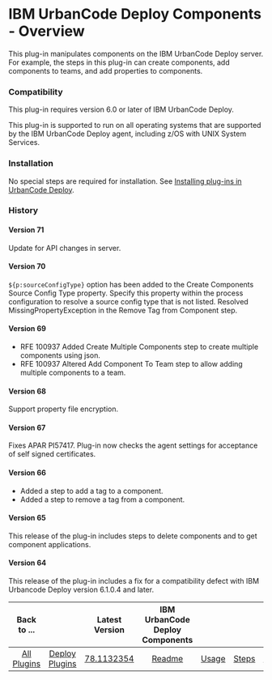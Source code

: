 
# IBM UrbanCode Deploy Components - Overview

This plug-in manipulates components on the IBM UrbanCode Deploy server. For example, the steps in this plug-in can create components, add components to teams, and add properties to components.

### Compatibility

This plug-in requires version 6.0 or later of IBM UrbanCode Deploy.

This plug-in is supported to run on all operating systems that are supported by the IBM UrbanCode Deploy agent, including z/OS with UNIX System Services.

### Installation

No special steps are required for installation. See [Installing plug-ins in UrbanCode Deploy](https://community.ibm.com/community/user/wasdevops/blogs/laurel-dickson-bull1/2022/06/13/install-plugins "Installing plug-ins in UrbanCode Deploy").

### History

#### Version 71

Update for API changes in server.

#### Version 70

``${p:sourceConfigType}`` option has been added to the Create Components Source Config Type property. Specify this property within the process configuration to resolve a source config type that is not listed. Resolved MissingPropertyException in the Remove Tag from Component step.

#### Version 69

* RFE 100937 Added Create Multiple Components step to create multiple components using json.
* RFE 100937 Altered Add Component To Team step to allow adding multiple components to a team.

#### Version 68

Support property file encryption.

#### Version 67

Fixes APAR PI57417. Plug-in now checks the agent settings for acceptance of self signed certificates.

#### Version 66

* Added a step to add a tag to a component.
* Added a step to remove a tag from a component.

#### Version 65

This release of the plug-in includes steps to delete components and to get component applications.

#### Version 64

This release of the plug-in includes a fix for a compatibility defect with IBM Urbancode Deploy version 6.1.0.4 and later.


|Back to ...||Latest Version|IBM UrbanCode Deploy Components ||||
| :---: | :---: | :---: | :---: | :---: | :---: | :---: |
|[All Plugins](../../index.md)|[Deploy Plugins](../README.md)|[78.1132354](https://raw.githubusercontent.com/UrbanCode/IBM-UCD-PLUGINS/main/files/uDeploy-Component/ucd-uDeploy-Component-78.1132354.zip)|[Readme](README.md)|[Usage](usage.md)|[Steps](steps.md)|[Downloads](downloads.md)|
